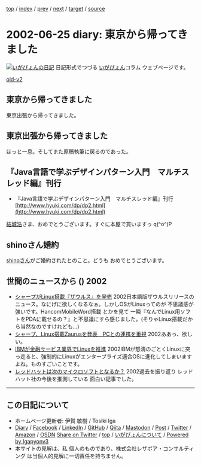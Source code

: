 [top](../index.html) 
 / [index](index.html) 
 / [prev](ig020624.html) 
 / [next](ig020626.html) 
 / [target](https://www.igapyon.jp/igapyon/diary/2002/ig020625.html) 
 / [source](https://github.com/igapyon/diary/blob/master/2002/ig020625.src.md) 

2002-06-25 diary: 東京から帰ってきました
=====================================================================================================
[![いがぴょんの日記](https://www.igapyon.jp/igapyon/diary/images/iga200306s.jpg "いがぴょん")](https://www.igapyon.jp/igapyon/diary/memo/memoigapyon.html) 日記形式でつづる [いがぴょん](https://www.igapyon.jp/igapyon/diary/memo/memoigapyon.html)コラム ウェブページです。

[old-v2](ig020625-orig.html)

## 東京から帰ってきました

東京出張から帰ってきました。


## 東京出張から帰ってきました

ほっと一息。そしてまた原稿執筆に戻るのであった。

## 『Java言語で学ぶデザインパターン入門　マルチスレッド編』刊行

* 『Java言語で学ぶデザインパターン入門　マルチスレッド編』刊行
  [http://www.hyuki.com/dp/dp2.html](http://www.hyuki.com/dp/dp2.html)

[結城浩](http://www.hyuki.com/)さま、おめでとうございます。すぐに本屋で買いますっ
q(^o^)P

## shinoさん婚約

[shinoさん](http://www.freedomcat.com/diary/)がご婚約されたとのこと。どうも おめでとうございます。

## 世間のニュースから () 2002

* [シャープがLinux搭載『ザウルス』を発売](http://japan.cnet.com/News/Infostand/Item/2002-0624-J-1.html)  2002日本語版ザウルスリリースのニュース。なにげに欲しくなるなぁ。しかしOSがLinuxってのが 不思議感が強いです。HancomMobileWord搭載 とかを見て 一瞬『なんでLinux用ソフトをPDAに載せるの？』と不思議にすら感じました。(そりゃLinux搭載だから当然なのですけれども…)
* [シャープ、Linux搭載Zaurusを発表　PCとの連携を重視](http://www.zdnet.co.jp/news/0206/24/njbt_05.html)  2002ああっ、欲しい。
* [IBMが金融サービス業界でLinuxを推進](http://japan.cnet.com/Enterprise/News/2002/Item/020621-4.html)  2002IBMが怒濤のごとくLinuxに突っ走ると、強制的にLinuxがエンタープライズ適合OSに進化してしまいますよね。ものすごいことです。
* [レッドハットは次のマイクロソフトとなるか？](http://www.zdnet.co.jp/enterprise/0206/24/02062402.html)  2002過去を振り返り レッドハット社の今後を推測している 面白い記事でした。


----------------------------------------------------------------------------------------------------

## この日記について

* ホームページ更新者: 伊賀 敏樹 / Tosiki Iga
* [Diary](https://www.igapyon.jp/igapyon/diary/) / [Facebook](https://www.facebook.com/igapyon) / [LinkedIn](https://www.linkedin.com/in/toshikiiga) / [GitHub](https://github.com/igapyon) / [Qiita](https://qiita.com/igapyon) / [Mastodon](https://social.vivaldi.net/@igapyon) / [Post](https://post.news/igapyon) / [Twitter](https://twitter.com/ToshikiIga) / [Amazon](https://www.amazon.co.jp/%E4%BC%8A%E8%B3%80-%E6%95%8F%E6%A8%B9/e/B004LTQWCQ) / [OSDN](https://ja.osdn.net/users/iga/)
[Share on Twitter](https://twitter.com/intent/tweet?hashtags=igapyon%2Cdiary%2C%E3%81%84%E3%81%8C%E3%81%B4%E3%82%87%E3%82%93&text=%E6%9D%B1%E4%BA%AC%E3%81%8B%E3%82%89%E5%B8%B0%E3%81%A3%E3%81%A6%E3%81%8D%E3%81%BE%E3%81%97%E3%81%9F&url=https%3A%2F%2Fwww.igapyon.jp%2Figapyon%2Fdiary%2F2002%2Fig020625.html) / [top](../index.html) / [いがぴょんについて](https://www.igapyon.jp/igapyon/diary/memo/memoigapyon.html) / [Powered by Igapyonv3](https://github.com/igapyon/igapyonv3)
* 本サイトの見解は、私 個人のものであり、株式会社レザボア・コンサルティング は当個人的見解に一切責任を持ちません。 
